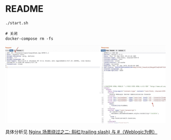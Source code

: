 # README

```
./start.sh

# 关闭
docker-compose rm -fs
```

![](static/1.jpg)

具体分析见 [Nginx 场景绕过之二: 斜杠(trailing slash) 与 #（Weblogic为例） ](https://t.zsxq.com/FYni6mM)